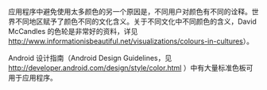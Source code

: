 应用程序中避免使用太多颜色的另一个原因是，不同用户对颜色有不同的诠释。世界不同地区赋予了颜色不同的文化含义。关于不同文化中不同颜色的含义，David McCandles 的色轮是非常好的资料，详见 <http://www.informationisbeautiful.net/visualizations/colours-in-cultures>）。

Android 设计指南（Android Design Guidelines，见 <http://developer.android.com/design/style/color.html> ）中有大量标准色板可用于应用程序。